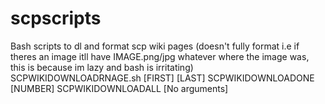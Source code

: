 # scpscripts
Bash scripts to dl and format scp wiki pages (doesn't fully format i.e if theres an image itll have IMAGE.png/jpg whatever where the image was, this is because im lazy and bash is irritating)
SCPWIKIDOWNLOADRNAGE.sh [FIRST] [LAST]
SCPWIKIDOWNLOADONE [NUMBER]
SCPWIKIDOWNLOADALL [No arguments]
